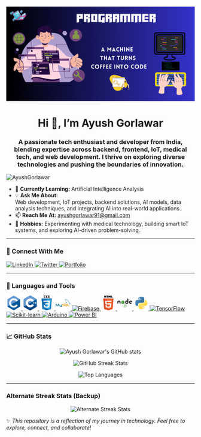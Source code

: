 [![Header](https://github.com/AyushGorlawar/AyushGorlawar/blob/main/PROGRAMMER.gif)](https://ayushgorlawar.io)

<h1 align="center">Hi 👋, I’m Ayush Gorlawar</h1>
<h3 align="center">A passionate tech enthusiast and developer from India, blending expertise across backend, frontend, IoT, medical tech, and web development. I thrive on exploring diverse technologies and pushing the boundaries of innovation.</h3>

<p align="left">
  <img src="https://komarev.com/ghpvc/?username=AyushGorlawar&label=Profile%20views&color=0e75b6&style=flat" alt="AyushGorlawar" />
</p>

- 🌱 **Currently Learning:** Artificial Intelligence Analysis  
- 💡 **Ask Me About:**  
  Web development, IoT projects, backend solutions, AI models, data analysis techniques, and integrating AI into real-world applications.  
- 📫 **Reach Me At:** ayushgorlawar91@gmail.com  
- 🎯 **Hobbies:** Experimenting with medical technology, building smart IoT systems, and exploring AI-driven problem-solving.  

---

### 🤝 Connect With Me  
<p align="left">
  <a href="https://linkedin.com/in/ayushgorlawar" target="_blank">
    <img src="https://cdn.jsdelivr.net/npm/simple-icons@v3/icons/linkedin.svg" alt="LinkedIn" width="30" height="30" />
  </a>
  <a href="https://twitter.com/ayushgorlawar" target="_blank">
    <img src="https://cdn.jsdelivr.net/npm/simple-icons@v3/icons/twitter.svg" alt="Twitter" width="30" height="30" />
  </a>
  <a href="https://ayushgorlawar.io" target="_blank">
    <img src="https://cdn.jsdelivr.net/npm/simple-icons@v3/icons/internetarchive.svg" alt="Portfolio" width="30" height="30" />
  </a>
</p>

---

### 🧰 Languages and Tools  
<p align="left">
  <a href="https://www.cprogramming.com/" target="_blank" rel="noreferrer">
    <img src="https://raw.githubusercontent.com/devicons/devicon/master/icons/c/c-original.svg" alt="C" width="40" height="40" />
  </a>
  <a href="https://www.w3schools.com/cpp/" target="_blank" rel="noreferrer">
    <img src="https://raw.githubusercontent.com/devicons/devicon/master/icons/cplusplus/cplusplus-original.svg" alt="C++" width="40" height="40" />
  </a>
  <a href="https://www.w3schools.com/css/" target="_blank" rel="noreferrer">
    <img src="https://raw.githubusercontent.com/devicons/devicon/master/icons/css3/css3-original-wordmark.svg" alt="CSS3" width="40" height="40" />
  </a>
  <a href="https://www.mysql.com/" target="_blank" rel="noreferrer">
    <img src="https://raw.githubusercontent.com/devicons/devicon/master/icons/mysql/mysql-original-wordmark.svg" alt="MySQL" width="40" height="40"/>
  </a>
  <a href="https://firebase.google.com/" target="_blank" rel="noreferrer">
    <img src="https://www.vectorlogo.zone/logos/firebase/firebase-icon.svg" alt="Firebase" width="40" height="40" />
  </a>
  <a href="https://www.w3.org/html/" target="_blank" rel="noreferrer">
    <img src="https://raw.githubusercontent.com/devicons/devicon/master/icons/html5/html5-original-wordmark.svg" alt="HTML5" width="40" height="40" />
  </a>
  <a href="https://nodejs.org" target="_blank" rel="noreferrer">
    <img src="https://raw.githubusercontent.com/devicons/devicon/master/icons/nodejs/nodejs-original-wordmark.svg" alt="Node.js" width="40" height="40" />
  </a>
  <a href="https://www.python.org" target="_blank" rel="noreferrer">
    <img src="https://raw.githubusercontent.com/devicons/devicon/master/icons/python/python-original.svg" alt="Python" width="40" height="40" />
  </a>
  <a href="https://www.tensorflow.org" target="_blank" rel="noreferrer">
    <img src="https://www.vectorlogo.zone/logos/tensorflow/tensorflow-icon.svg" alt="TensorFlow" width="40" height="40" />
  </a>
  <a href="https://scikit-learn.org/" target="_blank" rel="noreferrer">
    <img src="https://upload.wikimedia.org/wikipedia/commons/0/05/Scikit_learn_logo_small.svg" alt="Scikit-learn" width="40" height="40"/>
  </a>
  <a href="https://www.arduino.cc/" target="_blank" rel="noreferrer">
    <img src="https://cdn.worldvectorlogo.com/logos/arduino-1.svg" alt="Arduino" width="40" height="40"/>
  </a>
  <a href="https://powerbi.microsoft.com/" target="_blank" rel="noreferrer">
    <img src="https://www.vectorlogo.zone/logos/microsoft_powerbi/microsoft_powerbi-icon.svg" alt="Power BI" width="40" height="40"/>
  </a>
</p>

---
### 📈 GitHub Stats  
<p align="center">
  <img src="https://github-readme-stats.vercel.app/api?username=AyushGorlawar&show_icons=true&theme=radical" alt="Ayush Gorlawar's GitHub stats" />
</p>
<p align="center">
  <img src="https://github-readme-streak-stats.herokuapp.com/?user=AyushGorlawar&theme=radical" alt="GitHub Streak Stats" />
</p>
<p align="center">
  <img src="https://github-readme-stats.vercel.app/api/top-langs/?username=AyushGorlawar&layout=compact&theme=radical" alt="Top Languages" />
</p>

---

### Alternate Streak Stats (Backup)
<p align="center">
  <img src="https://github-readme-stats.vercel.app/api?username=AyushGorlawar&show_icons=true&include_all_commits=true&count_private=true&theme=radical" alt="Alternate Streak Stats" />
</p>


✨ _This repository is a reflection of my journey in technology. Feel free to explore, connect, and collaborate!_
